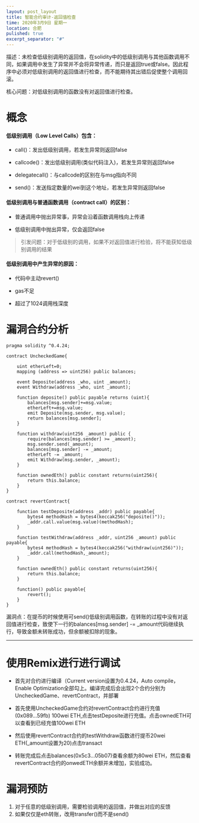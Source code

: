 ```yaml
---
layout: post_layout
title: 智能合约审计-返回值检查
time: 2020年3月9日 星期一
location: 合肥
pulished: true
excerpt_separator: "#"
---
```


描述：未检查低级别调用的返回值，在solidity中的低级别调用与其他函数调用不同，如果调用中发生了异常并不会将异常传递，而只是返回true或false。因此程序中必须对低级别调用的返回值进行检查，而不能期待其出错后促使整个调用回滚。

核心问题：对低级别调用的函数没有对返回值进行检查。

# 概念

#### 低级别调用（Low Level Calls）包含：

- call()：发出低级别调用，若发生异常则返回false

- callcode()：发出低级别调用(类似代码注入)，若发生异常则返回false

- delegatecall()：与callcode的区别在与msg指向不同

- send()：发送指定数量的wei到这个地址，若发生异常则返回false

#### 低级别调用与普通函数调用（contract call）的区别：

- 普通调用中抛出异常事，异常会沿着函数调用栈向上传递

- 低级别调用中抛出异常，仅会返回false

> 引发问题：对于低级别的调用，如果不对返回值进行检验，将不能获知低级别调用的结果

#### 低级别调用中产生异常的原因：

- 代码中主动revert()

- gas不足

- 超过了1024调用栈深度

# 漏洞合约分析

```sol
pragma solidity ^0.4.24;

contract UncheckedGame{
    
    uint etherLeft=0;
    mapping (address => uint256) public balances;

    event Deposite(address _who, uint _amount);
    event Withdraw(address _who, uint _amount);

    function deposite() public payable returns (uint){
        balances[msg.sender]+=msg.value;
        etherLeft+=msg.value;
        emit Deposite(msg.sender, msg.value);
        return balances[msg.sender];
    }

    function withdraw(uint256 _amount) public {
        require(balances[msg.sender] >= _amount);
        msg.sender.send(_amount);
        balances[msg.sender] -= _amount;
        etherLeft -= _amount;
        emit Withdraw(msg.sender, _amount);
    }
    
    function ownedEth() public constant returns(uint256){
        return this.balance;
    }
}

contract revertContract{
    
    function testDeposite(address _addr) public payable{
        bytes4 methodHash = bytes4(keccak256("deposite()"));
        _addr.call.value(msg.value)(methodHash);
    }
    
    function testWithdraw(address _addr, uint256 _amount) public payable{
        bytes4 methodHash = bytes4(keccak256("withdraw(uint256)"));
        _addr.call(methodHash,_amount);
    }
    
    function ownedEth() public constant returns(uint256){
        return this.balance;
    }
    
    function() public payable{
        revert();
    }
}
```
漏洞点：在提币的时候使用可send()低级别调用函数，在转账的过程中没有对返回值进行检查，致使下一行的balances[msg.sender] -= _amount代码继续执行，导致金额未转账成功，但余额被扣除的现象。


----------
# 使用Remix进行进行调试

- 首先对合约进行编译（Current version设置为0.4.24，Auto compile，Enable Optimization全部勾上。编译完成后会出现2个合约分别为UncheckedGame、revertContract，并部署

- 首先使用UncheckedGame合约对revertContract合约进行充值(0x089...59fb) 100wei ETH,点击testDeposite进行充值。点击ownedETH可以查看到已经充值100wei ETH

- 然后使用revertContract合约的testWithdraw函数进行提币20wei ETH(_amount设置为20)点击transact

- 转账完成后点击balances(0x5c3...05b07)查看余额为80wei ETH，然后查看revertContract合约的onwedETH余额并未增加，实验成功。

# 漏洞预防

1. 对于任意的低级别调用，需要检验调用的返回值，并做出对应的反馈
2. 如果仅仅是eth转账，改用transfer()而不是send()



